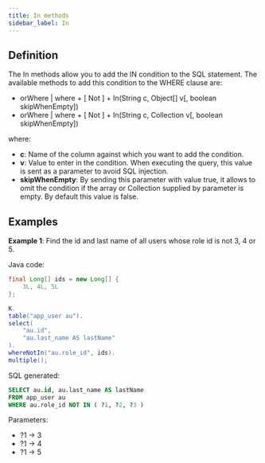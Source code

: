 ```yaml
---
title: In methods
sidebar_label: In
---
```


## Definition

The In methods allow you to add the IN condition to the SQL statement. The available methods to add this condition to the WHERE clause are:

- orWhere | where + [ Not ] + In(String c, Object[] v[, boolean skipWhenEmpty])
- orWhere | where + [ Not ] + In(String c, Collection v[, boolean skipWhenEmpty])

where:

- **c**: Name of the column against which you want to add the condition.
- **v**: Value to enter in the condition. When executing the query, this value is sent as a parameter to avoid SQL injection.
- **skipWhenEmpty**: By sending this parameter with value true, it allows to omit the condition if the array or Collection supplied by parameter is empty. By default this value is false.

## Examples

**Example 1**: Find the id and last name of all users whose role id is not 3, 4 or 5.

Java code:

```java showLineNumbers
final Long[] ids = new Long[] {
    3L, 4L, 5L
};

K.
table("app_user au").
select(
    "au.id",
    "au.last_name AS lastName"
).
whereNotIn("au.role_id", ids).
multiple();
```

SQL generated:

```sql showLineNumbers
SELECT au.id, au.last_name AS lastName
FROM app_user au
WHERE au.role_id NOT IN ( ?1, ?2, ?3 )
```

Parameters:

- ?1 → 3
- ?1 → 4
- ?1 → 5